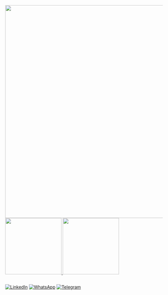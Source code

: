 <img width="680em" src="https://lusca.me/img/git.gif"/>
<div>
<a href="https://celli.dev">
<img height="180em" src="https://github-readme-stats.vercel.app/api?username=lucascelli&layout=compact&langs_count=7&theme=algolia&locale=pt-br"/>
<img height="180em" src="https://github-readme-stats.vercel.app/api/top-langs/?username=lucascelli&show_icons=true&theme=algolia&include_all_commits=true&count_private=true&locale=pt-br"/>
</div>

##

[![LinkedIn](https://img.shields.io/badge/LinkedIn-0077B5?style=for-the-badge&logo=linkedin&logoColor=white)](https://www.linkedin.com/in/lucascelli/)
[![WhatsApp](https://img.shields.io/badge/WhatsApp-25D366?style=for-the-badge&logo=whatsapp&logoColor=white)](https://wa.me/message/M4HXPYCLJGAZC1)
[![Telegram](https://img.shields.io/badge/Telegram-2CA5E0?style=for-the-badge&logo=telegram&logoColor=white)](https://t.me/lucascelli)
